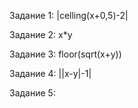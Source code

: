 Задание 1: |celling(x+0,5)-2|

Задание 2: x*y

Задание 3: floor(sqrt(x+y))

Задание 4: ||x-y|-1|

Задание 5:
